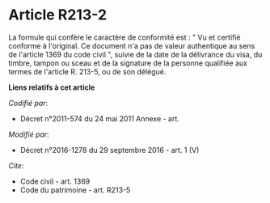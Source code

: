 # Article R213-2

La formule qui confère le caractère de conformité est : " Vu et certifié conforme à l'original. Ce document n'a pas de valeur
authentique au sens de l'article 1369 du code civil ", suivie de la date de la délivrance du visa, du timbre, tampon ou sceau
et de la signature de la personne qualifiée aux termes de l'article R. 213-5, ou de son délégué.

**Liens relatifs à cet article**

_Codifié par_:

  - Décret n°2011-574 du 24 mai 2011 Annexe - art.

_Modifié par_:

  - Décret n°2016-1278 du 29 septembre 2016 - art. 1 (V)

_Cite_:

  - Code civil - art. 1369
  - Code du patrimoine - art. R213-5
